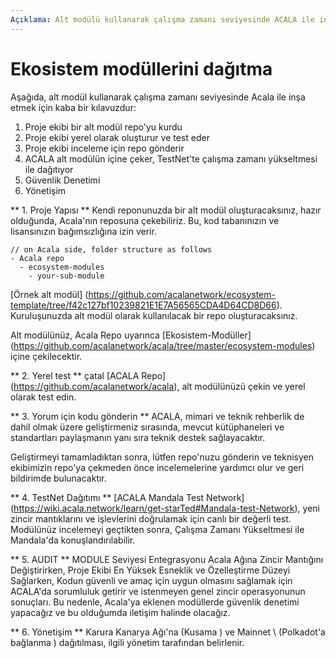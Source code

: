 ```yaml
---
Açıklama: Alt modülü kullanarak çalışma zamanı seviyesinde ACALA ile inşa edilir.
---
```


# Ekosistem modüllerini dağıtma

Aşağıda, alt modül kullanarak çalışma zamanı seviyesinde Acala ile inşa etmek için kaba bir kılavuzdur:

1. Proje ekibi bir alt modül repo'yu kurdu
2. Proje ekibi yerel olarak oluşturur ve test eder
3. Proje ekibi inceleme için repo gönderir
4. ACALA alt modülün içine çeker, TestNet'te çalışma zamanı yükseltmesi ile dağıtıyor
5. Güvenlik Denetimi
6. Yönetişim

** 1. Proje Yapısı ** Kendi reponunuzda bir alt modül oluşturacaksınız, hazır olduğunda, Acala'nın reposuna çekebiliriz. Bu, kod tabanınızın ve lisansınızın bağımsızlığına izin verir.

```text
// on Acala side, folder structure as follows
- Acala repo
  - ecosystem-modules
    - your-sub-module
```

[Örnek alt modül] (https://github.com/acalanetwork/ecosystem-template/tree/f42c127bf10239821E1E7A56565CDA4D64CD8D66). Kuruluşunuzda alt modül olarak kullanılacak bir repo oluşturacaksınız.

Alt modülünüz, Acala Repo uyarınca [Ekosistem-Modüller] (https://github.com/acalanetwork/acala/tree/master/ecosystem-modules) içine çekilecektir.

** 2. Yerel test ** çatal [ACALA Repo] (https://github.com/acalanetwork/acala), alt modülünüzü çekin ve yerel olarak test edin.

** 3. Yorum için kodu gönderin ** ACALA, mimari ve teknik rehberlik de dahil olmak üzere geliştirmeniz sırasında, mevcut kütüphaneleri ve standartları paylaşmanın yanı sıra teknik destek sağlayacaktır.

Geliştirmeyi tamamladıktan sonra, lütfen repo'nuzu gönderin ve teknisyen ekibimizin repo'ya çekmeden önce incelemelerine yardımcı olur ve geri bildirimde bulunacaktır.

** 4. TestNet Dağıtımı ** [ACALA Mandala Test Network] (https://wiki.acala.network/learn/get-starTed#Mandala-test-Network), yeni zincir mantıklarını ve işlevlerini doğrulamak için canlı bir değerli test. Modülünüz incelemeyi geçtikten sonra, Çalışma Zamanı Yükseltmesi ile Mandala'da konuşlandırılabilir.

** 5. AUDIT ** MODULE Seviyesi Entegrasyonu Acala Ağına Zincir Mantığını Değiştirirken, Proje Ekibi En Yüksek Esneklik ve Özelleştirme Düzeyi Sağlarken, Kodun güvenli ve amaç için uygun olmasını sağlamak için ACALA'da sorumluluk getirir ve istenmeyen genel zincir operasyonunun sonuçları. Bu nedenle, Acala'ya eklenen modüllerde güvenlik denetimi yapacağız ve bu olduğumda iletişim halinde olacağız.

** 6. Yönetişim ** Karura Kanarya Ağı'na (Kusama \) ve Mainnet \ (Polkadot'a bağlanma \) dağıtılması, ilgili yönetim tarafından belirlenir.
